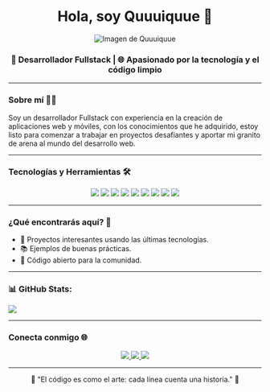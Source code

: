 <div align="center">
    <h1 align="center">Hola, soy Quuuiquue 👋</h1>
    <img src="https://imgur.com/MMz5iHk.png" alt="Imagen de Quuuiquue">
    <h3 align="center">
        🚀 Desarrollador Fullstack | 🌐 Apasionado por la tecnología y el código limpio
    </h3>
</div>

---

### Sobre mí 🧑‍💻
Soy un desarrollador Fullstack con experiencia en la creación de aplicaciones web y móviles, con los conocimientos que he adquirido, estoy listo para comenzar a trabajar en proyectos desafiantes y aportar mi granito de arena al mundo del desarrollo web.

---

### Tecnologías y Herramientas 🛠️
<div align="center">
    <img src="https://img.shields.io/badge/-JavaScript-F7DF1E?style=flat-square&logo=javascript&logoColor=black" />
    <img src="https://img.shields.io/badge/-TypeScript-3178C6?style=flat-square&logo=typescript&logoColor=white" />
    <img src="https://img.shields.io/badge/-Spring%20Boot-6DB33F?style=flat-square&logo=spring&logoColor=white" />
    <img src="https://img.shields.io/badge/-Java-007396?style=flat-square&logo=java&logoColor=white" />
    <img src="https://img.shields.io/badge/-MySQL-4479A1?style=flat-square&logo=mysql&logoColor=white" />
    <img src="https://img.shields.io/badge/-PHP-777BB4?style=flat-square&logo=php&logoColor=white" />
    <img src="https://img.shields.io/badge/-Angular-DD0031?style=flat-square&logo=angular&logoColor=white" />
    <img src="https://img.shields.io/badge/-Laravel-FF2D20?style=flat-square&logo=laravel&logoColor=white" />
    <img src="https://img.shields.io/badge/-Flutter-02569B?style=flat-square&logo=flutter&logoColor=white" />
</div>


---

### ¿Qué encontrarás aquí? 📂
- 🔧 Proyectos interesantes usando las últimas tecnologías.
- 📚 Ejemplos de buenas prácticas.
- 🌟 Código abierto para la comunidad.

---

### 📊 GitHub Stats:
![](https://github-readme-stats.vercel.app/api/top-langs/?username=quuuiquuue&theme=dark&hide_border=false&include_all_commits=true&count_private=false&layout=compact)


---

### Conecta conmigo 🌐
<div align="center">
    <a href="https://www.linkedin.com/in/enrique-contreras-lopez-039613278" target="_blank">
        <img src="https://img.shields.io/badge/-LinkedIn-0A66C2?style=flat-square&logo=linkedin&logoColor=white" />
    </a>
    <a href="https://github.com/quuuiquue" target="_blank">
        <img src="https://img.shields.io/badge/-GitHub-181717?style=flat-square&logo=github&logoColor=white" />
    </a>
    <a href="mailto:cnnntreraslopez.enrique@gmail.com" target="_blank">
        <img src="https://img.shields.io/badge/-Email-D14836?style=flat-square&logo=gmail&logoColor=white" />
    </a>
</div>

---

<div align="center">
    🌟 "El código es como el arte: cada línea cuenta una historia." 🌟
</div>

